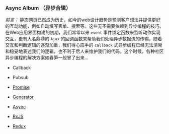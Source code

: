 ### Async Album （异步合辑）

*前言：*
	静态网页已然成为历史，如今的web设计趋势是预测客户想法并提供更好的互动功能，例如自动填写表单、搜索等。这些无不需要依赖到异步编程的技巧。在Web应用界面构建的初期，我们常常以来 `event` 事件绑定函数来监听动作实现交互，更有大名鼎鼎的 `Ajax` 的回调函数来帮助我们处理异步数据流的传输，随着交互和判断逻辑的逐渐加重，我们得心应手的 `callback` 式异步编程已经无法清晰和稳妥地表述我们的逻辑，也不利于后人来维护我们的代码。这个时候，各种社区异步编程的解决方案如春笋一般冒了出来...

- Callback

- Pubsub

- [Promise](./Promise)

- [Generator](./Generator)

- [Async](./async)

- [RxJS](./RxJS)

- [Redux](./Redux)


